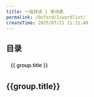 ```yaml
---
title: 一级拼读 | 单词表
permalink: /Oxford/1/wordlist/
createTime: 2025/07/21 11:11:40
---
```


<script setup>
const words = [
  { level: '1', title: 'Aa', word: 'ant' },
  { level: '1', title: 'Aa', word: 'apple' },
  { level: '1', title: 'Aa', word: 'alligator' },
  { level: '1', title: 'Aa', word: 'ax' },
  { level: '1', title: 'Bb', word: 'bed' },
  { level: '1', title: 'Bb', word: 'bear' },
  { level: '1', title: 'Bb', word: 'banana' },
  { level: '1', title: 'Bb', word: 'bird' },
  { level: '1', title: 'Cc', word: 'cat' },
  { level: '1', title: 'Cc', word: 'cup' },
  { level: '1', title: 'Cc', word: 'computer' },
  { level: '1', title: 'Cc', word: 'car' },
  { level: '1', title: 'Dd', word: 'doll' },
  { level: '1', title: 'Dd', word: 'dog' },
  { level: '1', title: 'Dd', word: 'desk' },
  { level: '1', title: 'Dd', word: 'duck' },
  { level: '1', title: 'Ee', word: 'egg' },
  { level: '1', title: 'Ee', word: 'envelop' },
  { level: '1', title: 'Ee', word: 'elbow' },
  { level: '1', title: 'Ee', word: 'elephant' },
  { level: '1', title: 'Ff', word: 'farm' },
  { level: '1', title: 'Ff', word: 'fan' },
  { level: '1', title: 'Ff', word: 'fork' },
  { level: '1', title: 'Ff', word: 'fish' },
  { level: '1', title: 'Gg', word: 'gorilla' },
  { level: '1', title: 'Gg', word: 'girl' },
  { level: '1', title: 'Gg', word: 'gift' },
  { level: '1', title: 'Gg', word: 'goat' },
  { level: '1', title: 'Hh', word: 'hat' },
  { level: '1', title: 'Hh', word: 'house' },
  { level: '1', title: 'Hh', word: 'hot dog' },
  { level: '1', title: 'Hh', word: 'horse' },
  { level: '1', title: 'Ii', word: 'igloo' },
  { level: '1', title: 'Ii', word: 'insect' },
  { level: '1', title: 'Ii', word: 'iguana' },
  { level: '1', title: 'Ii', word: 'ink' },
  { level: '1', title: 'Jj', word: 'juice' },
  { level: '1', title: 'Jj', word: 'jacket' },
  { level: '1', title: 'Jj', word: 'jam' },
  { level: '1', title: 'Jj', word: 'jet' },
  { level: '1', title: 'Kk', word: 'key' },
  { level: '1', title: 'Kk', word: 'kite' },
  { level: '1', title: 'Kk', word: 'king' },
  { level: '1', title: 'Kk', word: 'kangaroo' },
  { level: '1', title: 'Ll', word: 'lemon' },
  { level: '1', title: 'Ll', word: 'lamp' },
  { level: '1', title: 'Ll', word: 'leaf' },
  { level: '1', title: 'Ll', word: 'lion' },
  { level: '1', title: 'Mm', word: 'mouse' },
  { level: '1', title: 'Mm', word: 'money' },
  { level: '1', title: 'Mm', word: 'milk' },
  { level: '1', title: 'Mm', word: 'monkey' },
  { level: '1', title: 'Nn', word: 'nest' },
  { level: '1', title: 'Nn', word: 'nose' },
  { level: '1', title: 'Nn', word: 'nut' },
  { level: '1', title: 'Nn', word: 'net' },
  { level: '1', title: 'Oo', word: 'ostrich' },
  { level: '1', title: 'Oo', word: 'octopus' },
  { level: '1', title: 'Oo', word: 'olive' },
  { level: '1', title: 'Oo', word: 'ox' },
  { level: '1', title: 'Pp', word: 'panda' },
  { level: '1', title: 'Pp', word: 'pineapple' },
  { level: '1', title: 'Pp', word: 'peach' },
  { level: '1', title: 'Pp', word: 'pen' },
  { level: '1', title: 'Qq', word: 'quilt' },
  { level: '1', title: 'Qq', word: 'question' },
  { level: '1', title: 'Qq', word: 'quiz' },
  { level: '1', title: 'Qq', word: 'queen' },
  { level: '1', title: 'Rr', word: 'rice' },
  { level: '1', title: 'Rr', word: 'rose' },
  { level: '1', title: 'Rr', word: 'rabbit' },
  { level: '1', title: 'Rr', word: 'robot' },
  { level: '1', title: 'Ss', word: 'soap' },
  { level: '1', title: 'Ss', word: 'sun' },
  { level: '1', title: 'Ss', word: 'socks' },
  { level: '1', title: 'Ss', word: 'seal' },
  { level: '1', title: 'Tt', word: 'turtle' },
  { level: '1', title: 'Tt', word: 'tent' },
  { level: '1', title: 'Tt', word: 'teacher' },
  { level: '1', title: 'Tt', word: 'tiger' },
  { level: '1', title: 'Uu', word: 'umpire' },
  { level: '1', title: 'Uu', word: 'uncle' },
  { level: '1', title: 'Uu', word: 'umbrella' },
  { level: '1', title: 'Uu', word: 'up' },
  { level: '1', title: 'Vv', word: 'van' },
  { level: '1', title: 'Vv', word: 'vest' },
  { level: '1', title: 'Vv', word: 'vet' },
  { level: '1', title: 'Vv', word: 'violin' },
  { level: '1', title: 'Ww', word: 'web' },
  { level: '1', title: 'Ww', word: 'watch' },
  { level: '1', title: 'Ww', word: 'water' },
  { level: '1', title: 'Ww', word: 'wolf' },
  { level: '1', title: 'Xx', word: 'box' },
  { level: '1', title: 'Xx', word: 'wax' },
  { level: '1', title: 'Xx', word: 'fox' },
  { level: '1', title: 'Xx', word: 'six' },
  { level: '1', title: 'Yy', word: 'yoyo' },
  { level: '1', title: 'Yy', word: 'yak' },
  { level: '1', title: 'Yy', word: 'yogurt' },
  { level: '1', title: 'Yy', word: 'yacht' },
  { level: '1', title: 'Zz', word: 'zebra' },
  { level: '1', title: 'Zz', word: 'zoo' },
  { level: '1', title: 'Zz', word: 'zero' },
  { level: '1', title: 'Zz', word: 'zipper' }
]

const groupedWords = groupWordsByTitle(words)
</script>

<!-- 单词列表 -->

## 目录
<div style="display: flex; flex-wrap: wrap; gap: 8px; margin-bottom: 24px;">
  <a 
    v-for="group in groupedWords" 
    :key="group.title" 
    :href="'#' + group.title"
    style="display: inline-block; padding: 6px 12px; background-color: var(--vp-c-bg-soft); border-radius: 4px; text-decoration: none; color: var(--vp-c-brand-1); font-weight: 500;"
  >
    {{ group.title }}
  </a>
</div>

<div v-for="group in groupedWords" :key="group.title">
  <h2 :id="group.title">{{group.title}}</h2>
  <WordCardGrid :words="group.items" />
</div>

<script>
function groupWordsByTitle(words) {
  const groups = {}
  words.forEach(word => {
    if (!groups[word.title]) {
      groups[word.title] = {
        title: word.title,
        items: []
      }
    }
    groups[word.title].items.push({
      word: word.word,
      image: `/images/Oxford/level1/${word.word}.png`
    })
  })
  return Object.values(groups)
}
</script>
